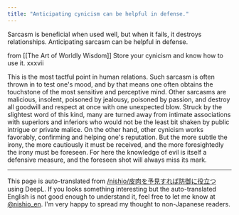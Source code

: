 ```yaml
---
title: "Anticipating cynicism can be helpful in defense."
---
```


Sarcasm is beneficial when used well, but when it fails, it destroys relationships. Anticipating sarcasm can be helpful in defense.

from [[The Art of Worldly Wisdom]]
Store your cynicism and know how to use it.
xxxvii

This is the most tactful point in human relations. Such sarcasm is often thrown in to test one's mood, and by that means one often obtains the touchstone of the most sensitive and perceptive mind. Other sarcasms are malicious, insolent, poisoned by jealousy, poisoned by passion, and destroy all goodwill and respect at once with one unexpected blow. Struck by the slightest word of this kind, many are turned away from intimate associations with superiors and inferiors who would not be the least bit shaken by public intrigue or private malice. On the other hand, other cynicism works favorably, confirming and helping one's reputation. But the more subtle the irony, the more cautiously it must be received, and the more foresightedly the irony must be foreseen. For here the knowledge of evil is itself a defensive measure, and the foreseen shot will always miss its mark.

---
This page is auto-translated from [/nishio/皮肉を予見すれば防御に役立つ](https://scrapbox.io/nishio/皮肉を予見すれば防御に役立つ) using DeepL. If you looks something interesting but the auto-translated English is not good enough to understand it, feel free to let me know at [@nishio_en](https://twitter.com/nishio_en). I'm very happy to spread my thought to non-Japanese readers.